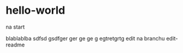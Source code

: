 # hello-world
na start

blablablba
sdfsd
gsdfger
ger
ge
ge
g
egtretgrtg
edit na branchu edit-readme
